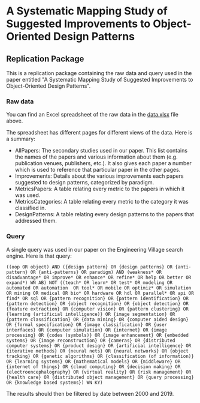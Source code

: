 # A Systematic Mapping Study of Suggested Improvements to Object-Oriented Design Patterns
## Replication Package

This is a replication package containing the raw data and query used in the paper entitled "A Systematic Mapping Study of Suggested Improvements to Object-Oriented Design Patterns".

### Raw data

You can find an Excel spreadsheet of the raw data in the [data.xlsx](https://github.com/wflageol-uqtr/ReplicationPackage-MappingStudy2022/blob/main/data.xlsx) file above.

The spreadsheet has different pages for different views of the data. Here is a summary:

* AllPapers: The secondary studies used in our paper. This list contains the names of the papers and various information about them (e.g. publication venues, publishers, etc.). It also gives each paper a number which is used to reference that particular paper in the other pages.
* Improvements: Details about the various improvements each papers suggested to design patterns, categorized by paradigm.
* MetricsPapers: A table relating every metric to the papers in which it was used.
* MetricsCategories: A table relating every metric to the category it was classified in.
* DesignPatterns: A table relating every design patterns to the papers that addressed them.

### Query

A single query was used in our paper on the Engineering Village search engine. Here is that query:

    ((oop OR object) AND ({design pattern} OR {design patterns} OR {anti-pattern} OR {anti-patterns} OR paradigm) AND (weakness* OR disadvantage* OR improve* OR enhance* OR refine* OR help OR better OR expand*) WN AB) NOT ((teach* OR learn* OR test* OR modeling OR automated OR automation  OR tool* OR mobile OR optimiz* OR simulation OR mining OR medical OR bio* OR hardware OR hdl OR parallel* OR api OR find* OR sql OR {pattern recognition} OR {pattern identification} OR {pattern detection} OR {object recognition} OR {object detection} OR {feature extraction} OR {computer vision} OR {pattern clustering} OR {learning (artificial intelligence)} OR {image segmentation} OR {pattern classification} OR {data mining} OR {computer aided design} OR {formal specification} OR {image classification} OR {user interfaces} OR {computer simulation} OR {internet} OR {image processing} OR {codes (symbols)} OR {image enhancement} OR {embedded systems} OR {image reconstruction} OR {cameras} OR {distributed computer systems} OR {product design} OR {artificial intelligence} OR {iterative methods} OR {neural nets} OR {neural networks} OR {object tracking} OR {genetic algorithms} OR {classification (of information)} OR {learning systems} OR {mathematical models} OR {middleware} OR {internet of things} OR {cloud computing} OR {decision making} OR {electroencephalography} OR {virtual reality} OR {risk management} OR {health care} OR {distributed object management} OR {query processing} OR {knowledge based systems}) WN KY)
    
The results should then be filtered by date between 2000 and 2019.
